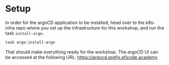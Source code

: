 # Setup

In order for the argoCD application to be installed, head over to the k8s-infra repo where you set up the infrastructure for this workshop, and run the task `install-argo`.
    
``` bash
task argo:install-argo 
```

That should make everything ready for the workshop.
The argoCD UI can be accessed at the following URL: https://argocd.prefix.eficode.academy
